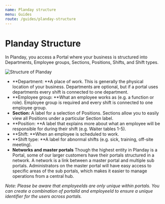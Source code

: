 ```yaml
---
name: Planday structure
menu: Guides
route: /guides/planday-structure
---
```


# Planday Structure

In Planday, you access a Portal where your business is structured into Departments, Employee groups, Sections, Positions, Shifts, and Shift types. 

![Structure of Planday](./images/Structure_of_Planday.png "Structure of Planday")

* **Department: **A place of work. This is generally the physical location of your business. Departments are optional, but if a portal uses departments every shift is connected to one department.
* **Employee group: **What an employee works as (e.g. a function or role). Employee group is required and every shift is connected to one employee group.
* **Section:** A label for a selection of Positions. Sections allow you to easily view all Positions under a particular Section label.
* **Position: **A label that explains more about what an employee will be responsible for during their shift (e.g. Waiter tables 1-5).
* **Shift: **When an employee is scheduled to work. 
* **Shift type: **A label for abnormal shifts (e.g. sick, training, off-site meeting).
* **Networks and master portals** Though the highest entity in Planday is a Portal, some of our larger customers have their portals structured in a network. A network is a link between a master portal and multiple sub portals. Administrators on the master portal will have easy access to specific areas of the sub portals, which makes it easier to manage operations from a central hub.

*Note: Please be aware that employeeIds are only unique within portals. You can create a combination of portalId and employeeId to ensure a unique identifier for the users across portals.*
